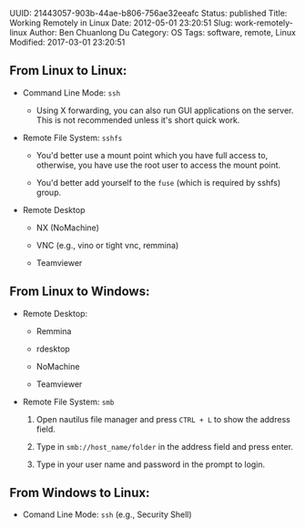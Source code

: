 UUID: 21443057-903b-44ae-b806-756ae32eeafc
Status: published
Title: Working Remotely in Linux
Date: 2012-05-01 23:20:51
Slug: work-remotely-linux
Author: Ben Chuanlong Du
Category: OS
Tags: software, remote, Linux
Modified: 2017-03-01 23:20:51

## From Linux to Linux:

- Command Line Mode: `ssh`

    + Using X forwarding, you can also run GUI applications on the server.
	This is not recommended unless it's short quick work.

- Remote File System: `sshfs`

    + You'd better use a mount point which you have full access to,
	otherwise, you have use the root user to access the mount point. 

    + You'd better add yourself to the `fuse` (which is required by sshfs) group.

- Remote Desktop

    + NX (NoMachine)

    + VNC (e.g., vino or tight vnc, remmina)

    + Teamviewer

## From Linux to Windows:

- Remote Desktop:

    + Remmina

    + rdesktop

    + NoMachine

    + Teamviewer

- Remote File System: `smb`

    1. Open nautilus file manager and press `CTRL + L` to show the address field.

    2. Type in `smb://host_name/folder` in the address field and press enter.

    3. Type in your user name and password in the prompt to login. 

## From Windows to Linux:

- Comand Line Mode: `ssh` (e.g., Security Shell)
